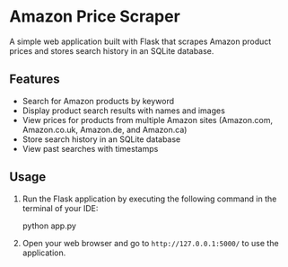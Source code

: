 # Amazon Price Scraper

A simple web application built with Flask that scrapes Amazon product prices and stores search history in an SQLite database.

## Features

- Search for Amazon products by keyword
- Display product search results with names and images
- View prices for products from multiple Amazon sites (Amazon.com, Amazon.co.uk, Amazon.de, and Amazon.ca)
- Store search history in an SQLite database
- View past searches with timestamps

## Usage

1. Run the Flask application by executing the following command in the terminal of your IDE:

    python app.py

2. Open your web browser and go to `http://127.0.0.1:5000/` to use the application.


